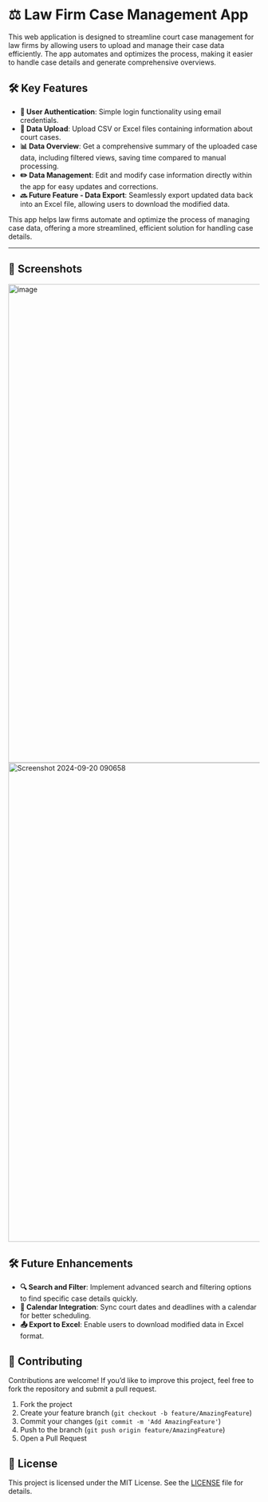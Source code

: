 # ⚖️ Law Firm Case Management App

This web application is designed to streamline court case management for law firms by allowing users to upload and manage their case data efficiently. The app automates and optimizes the process, making it easier to handle case details and generate comprehensive overviews.

## 🛠️ Key Features

- **🔐 User Authentication**: Simple login functionality using email credentials.
- **📂 Data Upload**: Upload CSV or Excel files containing information about court cases.
- **📊 Data Overview**: Get a comprehensive summary of the uploaded case data, including filtered views, saving time compared to manual processing.
- **✏️ Data Management**: Edit and modify case information directly within the app for easy updates and corrections.
- **🔜 Future Feature - Data Export**: Seamlessly export updated data back into an Excel file, allowing users to download the modified data.

This app helps law firms automate and optimize the process of managing case data, offering a more streamlined, efficient solution for handling case details.

---

## 🎨 Screenshots

<img width="959" alt="image" src="https://github.com/user-attachments/assets/b8f31187-b6c1-47bd-9e10-c346858b8454">
<img width="960" alt="Screenshot 2024-09-20 090658" src="https://github.com/user-attachments/assets/f404909b-a5f2-4387-8daf-32f6acf6b00f">

## 🛠️ Future Enhancements

- **🔍 Search and Filter**: Implement advanced search and filtering options to find specific case details quickly.
- **📅 Calendar Integration**: Sync court dates and deadlines with a calendar for better scheduling.
- **📤 Export to Excel**: Enable users to download modified data in Excel format.

## 🤝 Contributing

Contributions are welcome! If you’d like to improve this project, feel free to fork the repository and submit a pull request.

1. Fork the project
2. Create your feature branch (`git checkout -b feature/AmazingFeature`)
3. Commit your changes (`git commit -m 'Add AmazingFeature'`)
4. Push to the branch (`git push origin feature/AmazingFeature`)
5. Open a Pull Request

## 📝 License

This project is licensed under the MIT License. See the [LICENSE](./LICENSE) file for details.




